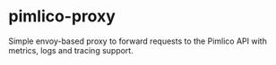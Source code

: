 # pimlico-proxy

Simple envoy-based proxy to forward requests to the Pimlico API with metrics, logs and tracing support.

